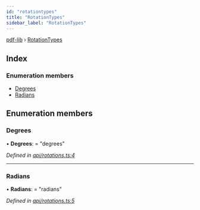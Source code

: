 ```yaml
---
id: "rotationtypes"
title: "RotationTypes"
sidebar_label: "RotationTypes"
---
```


[pdf-lib](../index.md) › [RotationTypes](rotationtypes.md)

## Index

### Enumeration members

* [Degrees](rotationtypes.md#degrees)
* [Radians](rotationtypes.md#radians)

## Enumeration members

###  Degrees

• **Degrees**: = "degrees"

*Defined in [api/rotations.ts:4](https://github.com/Hopding/pdf-lib/blob/556c73c/src/api/rotations.ts#L4)*

___

###  Radians

• **Radians**: = "radians"

*Defined in [api/rotations.ts:5](https://github.com/Hopding/pdf-lib/blob/556c73c/src/api/rotations.ts#L5)*
